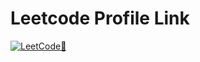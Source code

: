 # Leetcode Profile Link
[![LeetCode🔗](https://assets.leetcode.com/users/Kartik_Ugale/avatar_1738035472.png)](https://leetcode.com/u/Kartik_Ugale/)